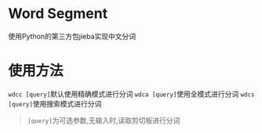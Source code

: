 # Word Segment
使用Python的第三方包jieba实现中文分词
# 使用方法
`wdcc [query]`默认使用精确模式进行分词
`wdca [query]`使用全模式进行分词
`wdcs [query]`使用搜索模式进行分词

> `[query]`为可选参数,无输入时,读取剪切板进行分词
